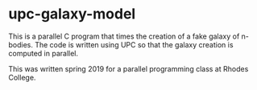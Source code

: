# upc-galaxy-model
This is a parallel C program that times the creation of a fake galaxy of n-bodies. The code is written using UPC so that the galaxy creation is computed in parallel.

This was written spring 2019 for a parallel programming class at Rhodes College.
